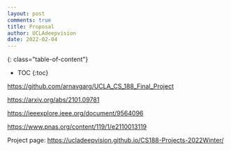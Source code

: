 ```yaml
---
layout: post
comments: true
title: Proposal
author: UCLAdeepvision
date: 2022-02-04
---
```


>

<!--more-->

{: class="table-of-content"}

- TOC
  {:toc}


https://github.com/arnavgarg/UCLA_CS_188_Final_Project

https://arxiv.org/abs/2101.09781

https://ieeexplore.ieee.org/document/9564096

https://www.pnas.org/content/119/1/e2110013119

Project page: https://ucladeepvision.github.io/CS188-Projects-2022Winter/
